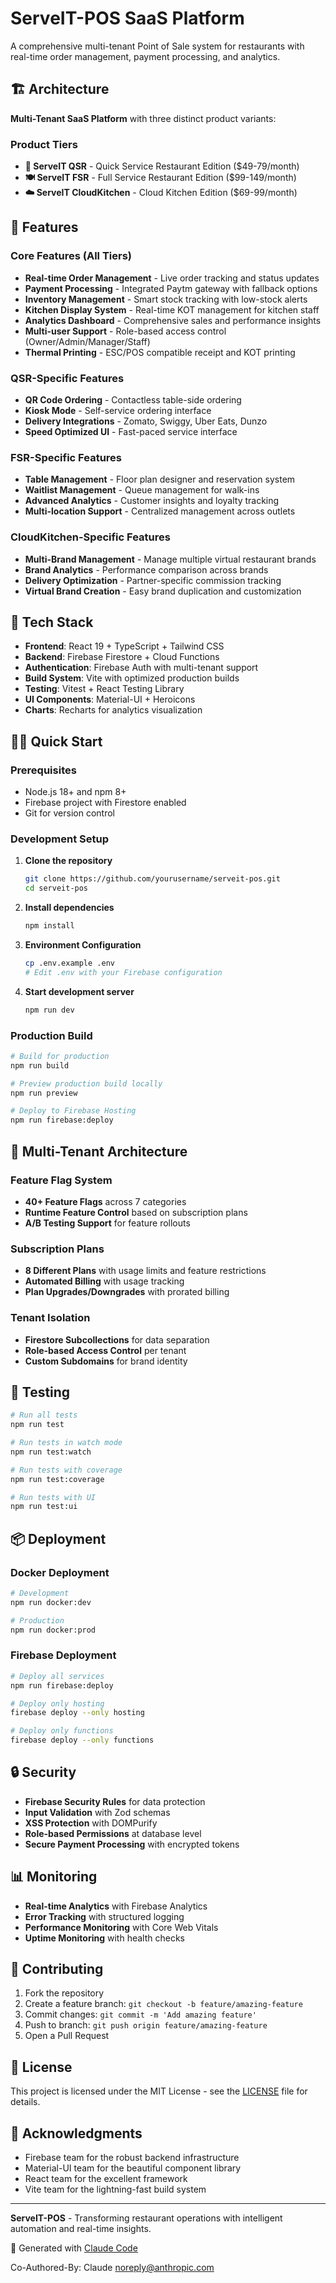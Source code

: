# ServeIT-POS SaaS Platform

A comprehensive multi-tenant Point of Sale system for restaurants with real-time order management, payment processing, and analytics.

## 🏗️ Architecture

**Multi-Tenant SaaS Platform** with three distinct product variants:

### Product Tiers
- **🍔 ServeIT QSR** - Quick Service Restaurant Edition ($49-79/month)
- **🍽️ ServeIT FSR** - Full Service Restaurant Edition ($99-149/month)  
- **☁️ ServeIT CloudKitchen** - Cloud Kitchen Edition ($69-99/month)

## 🚀 Features

### Core Features (All Tiers)
- **Real-time Order Management** - Live order tracking and status updates
- **Payment Processing** - Integrated Paytm gateway with fallback options
- **Inventory Management** - Smart stock tracking with low-stock alerts
- **Kitchen Display System** - Real-time KOT management for kitchen staff
- **Analytics Dashboard** - Comprehensive sales and performance insights
- **Multi-user Support** - Role-based access control (Owner/Admin/Manager/Staff)
- **Thermal Printing** - ESC/POS compatible receipt and KOT printing

### QSR-Specific Features
- **QR Code Ordering** - Contactless table-side ordering
- **Kiosk Mode** - Self-service ordering interface
- **Delivery Integrations** - Zomato, Swiggy, Uber Eats, Dunzo
- **Speed Optimized UI** - Fast-paced service interface

### FSR-Specific Features
- **Table Management** - Floor plan designer and reservation system
- **Waitlist Management** - Queue management for walk-ins
- **Advanced Analytics** - Customer insights and loyalty tracking
- **Multi-location Support** - Centralized management across outlets

### CloudKitchen-Specific Features
- **Multi-Brand Management** - Manage multiple virtual restaurant brands
- **Brand Analytics** - Performance comparison across brands
- **Delivery Optimization** - Partner-specific commission tracking
- **Virtual Brand Creation** - Easy brand duplication and customization

## 🔧 Tech Stack

- **Frontend**: React 19 + TypeScript + Tailwind CSS
- **Backend**: Firebase Firestore + Cloud Functions
- **Authentication**: Firebase Auth with multi-tenant support
- **Build System**: Vite with optimized production builds
- **Testing**: Vitest + React Testing Library
- **UI Components**: Material-UI + Heroicons
- **Charts**: Recharts for analytics visualization

## 🏃‍♂️ Quick Start

### Prerequisites
- Node.js 18+ and npm 8+
- Firebase project with Firestore enabled
- Git for version control

### Development Setup

1. **Clone the repository**
   ```bash
   git clone https://github.com/yourusername/serveit-pos.git
   cd serveit-pos
   ```

2. **Install dependencies**
   ```bash
   npm install
   ```

3. **Environment Configuration**
   ```bash
   cp .env.example .env
   # Edit .env with your Firebase configuration
   ```

4. **Start development server**
   ```bash
   npm run dev
   ```

### Production Build

```bash
# Build for production
npm run build

# Preview production build locally
npm run preview

# Deploy to Firebase Hosting
npm run firebase:deploy
```

## 🌟 Multi-Tenant Architecture

### Feature Flag System
- **40+ Feature Flags** across 7 categories
- **Runtime Feature Control** based on subscription plans
- **A/B Testing Support** for feature rollouts

### Subscription Plans
- **8 Different Plans** with usage limits and feature restrictions
- **Automated Billing** with usage tracking
- **Plan Upgrades/Downgrades** with prorated billing

### Tenant Isolation
- **Firestore Subcollections** for data separation
- **Role-based Access Control** per tenant
- **Custom Subdomains** for brand identity

## 🧪 Testing

```bash
# Run all tests
npm run test

# Run tests in watch mode
npm run test:watch

# Run tests with coverage
npm run test:coverage

# Run tests with UI
npm run test:ui
```

## 📦 Deployment

### Docker Deployment
```bash
# Development
npm run docker:dev

# Production
npm run docker:prod
```

### Firebase Deployment
```bash
# Deploy all services
npm run firebase:deploy

# Deploy only hosting
firebase deploy --only hosting

# Deploy only functions
firebase deploy --only functions
```

## 🔒 Security

- **Firebase Security Rules** for data protection
- **Input Validation** with Zod schemas
- **XSS Protection** with DOMPurify
- **Role-based Permissions** at database level
- **Secure Payment Processing** with encrypted tokens

## 📊 Monitoring

- **Real-time Analytics** with Firebase Analytics
- **Error Tracking** with structured logging
- **Performance Monitoring** with Core Web Vitals
- **Uptime Monitoring** with health checks

## 🤝 Contributing

1. Fork the repository
2. Create a feature branch: `git checkout -b feature/amazing-feature`
3. Commit changes: `git commit -m 'Add amazing feature'`
4. Push to branch: `git push origin feature/amazing-feature`
5. Open a Pull Request

## 📄 License

This project is licensed under the MIT License - see the [LICENSE](LICENSE) file for details.

## 🙏 Acknowledgments

- Firebase team for the robust backend infrastructure
- Material-UI team for the beautiful component library
- React team for the excellent framework
- Vite team for the lightning-fast build system

---

**ServeIT-POS** - Transforming restaurant operations with intelligent automation and real-time insights.

🤖 Generated with [Claude Code](https://claude.ai/code)

Co-Authored-By: Claude <noreply@anthropic.com>